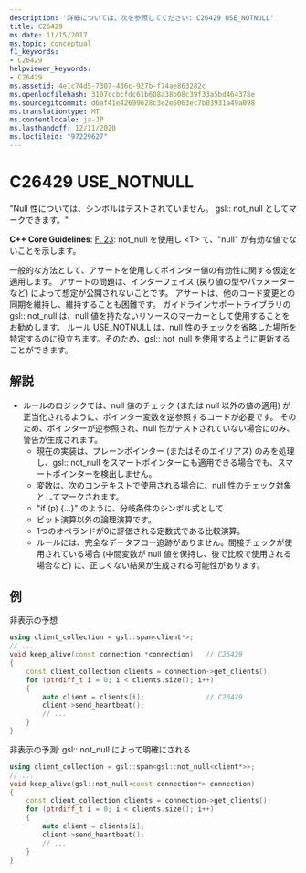 ```yaml
---
description: '詳細については、次を参照してください: C26429 USE_NOTNULL'
title: C26429
ms.date: 11/15/2017
ms.topic: conceptual
f1_keywords:
- C26429
helpviewer_keywords:
- C26429
ms.assetid: 4e1c74d5-7307-436c-927b-f74ae863282c
ms.openlocfilehash: 3107ccbcfdc61b608a38b08c39f33a5bd464378e
ms.sourcegitcommit: d6af41e42699628c3e2e6063ec7b03931a49a098
ms.translationtype: MT
ms.contentlocale: ja-JP
ms.lasthandoff: 12/11/2020
ms.locfileid: "97229627"
---
```

# <a name="c26429-use_notnull"></a>C26429 USE_NOTNULL

"Null 性については、シンボルはテストされていません。 gsl:: not_null としてマークできます。"

**C++ Core Guidelines**: [F. 23](https://github.com/isocpp/CppCoreGuidelines/blob/master/CppCoreGuidelines.md#f23-use-a-not_nullt-to-indicate-that-null-is-not-a-valid-value): not_null を使用し \<T> て、"null" が有効な値でないことを示します。

一般的な方法として、アサートを使用してポインター値の有効性に関する仮定を適用します。 アサートの問題は、インターフェイス (戻り値の型やパラメーターなど) によって想定が公開されないことです。 アサートは、他のコード変更との同期を維持し、維持することも困難です。 ガイドラインサポートライブラリの gsl:: not_null は、null 値を持たないリソースのマーカーとして使用することをお勧めします。 ルール USE_NOTNULL は、null 性のチェックを省略した場所を特定するのに役立ちます。そのため、gsl:: not_null を使用するように更新することができます。

## <a name="remarks"></a>解説

- ルールのロジックでは、null 値のチェック (または null 以外の値の適用) が正当化されるように、ポインター変数を逆参照するコードが必要です。 そのため、ポインターが逆参照され、null 性がテストされていない場合にのみ、警告が生成されます。
  - 現在の実装は、プレーンポインター (またはそのエイリアス) のみを処理し、gsl:: not_null をスマートポインターにも適用できる場合でも、スマートポインターを検出しません。
  - 変数は、次のコンテキストで使用される場合に、null 性のチェック対象としてマークされます。
  - "if (p) {...}" のように、分岐条件のシンボル式として
  - ビット演算以外の論理演算です。
  - 1つのオペランドが0に評価される定数式である比較演算。
  - ルールには、完全なデータフロー追跡がありません。間接チェックが使用されている場合 (中間変数が null 値を保持し、後で比較で使用される場合など) に、正しくない結果が生成される可能性があります。

## <a name="example"></a>例

非表示の予想

```cpp
using client_collection = gsl::span<client*>;
// ...
void keep_alive(const connection *connection)   // C26429
{
    const client_collection clients = connection->get_clients();
    for (ptrdiff_t i = 0; i < clients.size(); i++)
    {
        auto client = clients[i];               // C26429
        client->send_heartbeat();
        // ...
    }
}
```

非表示の予測: gsl:: not_null によって明確にされる

```cpp
using client_collection = gsl::span<gsl::not_null<client*>>;
// ...
void keep_alive(gsl::not_null<const connection*> connection)
{
    const client_collection clients = connection->get_clients();
    for (ptrdiff_t i = 0; i < clients.size(); i++)
    {
        auto client = clients[i];
        client->send_heartbeat();
        // ...
    }
}
```
